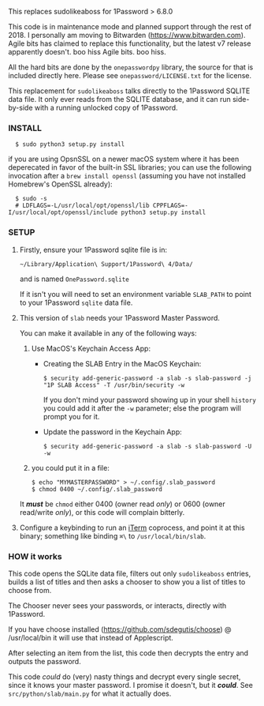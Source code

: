 This replaces sudolikeaboss for 1Password > 6.8.0

This code is in maintenance mode and planned support through the rest of 2018.  I personally am moving to Bitwarden (https://www.bitwarden.com). Agile bits has claimed to replace this functionality, but the latest v7 release apparently doesn't. boo hiss Agile bits. boo hiss.

All the hard bits are done by the `onepasswordpy` library, the source for that is included directly here. Please see `onepassword/LICENSE.txt` for the license.

This replacement for `sudolikeaboss` talks directly to the 1Password SQLITE data file.
It only ever reads from the SQLITE database, and it can run side-by-side with a running unlocked copy of 1Password.


### INSTALL

```
  $ sudo python3 setup.py install
```

if you are using OpsnSSL on a newer macOS system where it has been deperecated in favor of the built-in SSL libraries; you can use the following invocation after a `brew install openssl` (assuming you have not installed Homebrew's OpenSSL already):

```
  $ sudo -s  
  # LDFLAGS=-L/usr/local/opt/openssl/lib CPPFLAGS=-I/usr/local/opt/openssl/include python3 setup.py install
```

### SETUP

  1. Firstly, ensure your 1Password sqlite file is in:

     ```
     ~/Library/Application\ Support/1Password\ 4/Data/
     ```

     and is named `OnePassword.sqlite`
  
     If it isn't you will need to set an environment variable `SLAB_PATH` to point to your 1Password `sqlite` data file.

  2. This version of `slab` needs your 1Password Master Password.
  
     You can make it available in any of the following ways:
  
     1. Use MacOS's Keychain Access App:
  
        * Creating the SLAB Entry in the MacOS Keychain:

           ```
           $ security add-generic-password -a slab -s slab-password -j "1P SLAB Access" -T /usr/bin/security -w
           ```

           If you don't mind your password showing up in your shell `history` you could add it after the `-w` parameter; else the program will prompt you for it.

        * Update the password in the Keychain App:

           ```
           $ security add-generic-password -a slab -s slab-password -U -w
           ```

     2. you could put it in a file:

        ```
        $ echo "MYMASTERPASSWORD" > ~/.config/.slab_password
        $ chmod 0400 ~/.config/.slab_password
        ```

     It ***must*** be `chmod` either 0400 (owner read *only*) or 0600 (owner read/write *only*), or this code will complain bitterly.

  3. Configure a keybinding to run an [iTerm](https://www.iterm2.com) coprocess, and point it at this binary; something like binding `⌘\` to `/usr/local/bin/slab`.

### HOW it works

  This code opens the SQLite data file, filters out only `sudolikeaboss` entries, builds a list of titles and then asks a chooser to show you a list of titles to choose from.
  
  The Chooser never sees your passwords, or interacts, directly with 1Password.

  If you have choose installed (https://github.com/sdegutis/choose) @ /usr/local/bin it will use that instead of Applescript.
  
  After selecting an item from the list, this code then decrypts the entry and outputs the password.

  This code *could* do (very) nasty things and decrypt every single secret, since it knows your master password. I promise it doesn't, but it ***could***. See `src/python/slab/main.py` for what it actually does.
